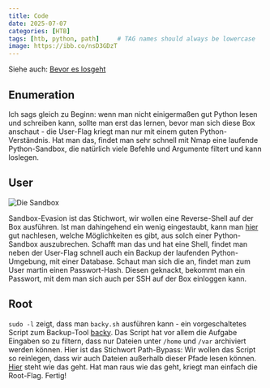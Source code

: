 ```yaml
---
title: Code
date: 2025-07-07
categories: [HTB]
tags: [htb, python, path]     # TAG names should always be lowercase
image: https://ibb.co/nsD3GDzT
---
```

Siehe auch: [Bevor es losgeht](https://th3t3ngu.github.io/th3t3ngu/Hack-the-Box/)



## Enumeration

Ich sags gleich zu Beginn: wenn man nicht einigermaßen gut Python lesen und schreiben kann, sollte man erst das lernen, bevor man sich diese Box anschaut - die User-Flag kriegt man nur mit einem guten Python-Verständnis.
Hat man das, findet man sehr schnell mit Nmap eine laufende Python-Sandbox, die natürlich viele Befehle und Argumente filtert und kann loslegen. 


## User

![Die Sandbox](https://ibb.co/RTb8JVzp)

Sandbox-Evasion ist das Stichwort, wir wollen eine Reverse-Shell auf der Box ausführen. Ist man dahingehend ein wenig eingestaubt, kann man [hier](https://github.com/mahaloz/ctf-wiki-en/blob/master/docs/pwn/linux/sandbox/python-sandbox-escape.md) gut nachlesen, welche Möglichkeiten es gibt, aus solch einer Python-Sandbox auszubrechen.
Schafft man das und hat eine Shell, findet man neben der User-Flag schnell auch ein Backup der laufenden Python-Umgebung, mit einer Database. Schaut man sich die an, findet man zum User martin einen Passwort-Hash. Diesen geknackt, bekommt man ein Passwort, mit dem man sich auch per SSH auf der Box einloggen kann.


## Root

`sudo -l` zeigt, dass man `backy.sh` ausführen kann - ein vorgeschaltetes Script zum Backup-Tool [backy](https://github.com/vdbsh/backy). Das Script hat vor allem die Aufgabe Eingaben so zu filtern, dass nur Dateien unter `/home` und `/var` archiviert werden können. Hier ist das Stichwort Path-Bypass: Wir wollen das Script so reinlegen, dass wir auch Dateien außerhalb dieser Pfade lesen können. [Hier](https://hacktricks.boitatech.com.br/linux-unix/useful-linux-commands/bypass-bash-restrictions) steht wie das geht.  Hat man raus wie das geht, kriegt man einfach die Root-Flag. Fertig!
